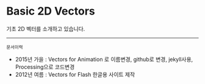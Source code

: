 # Basic 2D Vectors
기초 2D 벡터를 소개하고 있습니다.

---
<small>문서이력</small>

- 2015년 가을 : Vectors for Animation 로 이름변경, github로 변경, jekyll사용, Processing으로 코드변경
- 2012년 여름 : Vectors for Flash 한글용 사이트 제작
